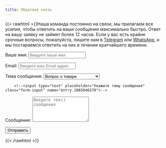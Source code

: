 ```yaml
---
title: Обратная связь
---
```


{{< rawhtml >}}Наша команда постоянно на связи, мы прилагаем все усилия, чтобы ответить на ваши сообщения максимально быстро. Ответ на вашу заявку не займет более 12 часов. Если у вас есть крайне срочные вопросы, пожалуйста, пишите нам в <a href="https://t.me/smartdiag_robot" target="_blank">Telegram</a> или <a href="https://wa.me/message/XVMV4LKBTXB4E1" target="_blank">WhatsApp</a>, и мы постараемся ответить на них в течение кратчайшего времени.
<link rel="stylesheet" href="/css/form.css">
<script type="text/javascript">var submitted=false;</script>
<iframe name="hidden_iframe" id="hidden_iframe" style="display:none;" 
onload="if(submitted) {window.location='/thankyou';}"></iframe>

<form action="https://docs.google.com/forms/d/e/1FAIpQLScvH7c2oDa9ksNClTZOPCTGgzShJ7fzPA0KiV_uUic_frGcRg/formResponse" 
method="post" target="hidden_iframe" onsubmit="submitted=true;">
</form>
<form action="https://docs.google.com/forms/d/e/1FAIpQLScvH7c2oDa9ksNClTZOPCTGgzShJ7fzPA0KiV_uUic_frGcRg/formResponse" method="post" target="hidden_iframe" onsubmit="submitted=true">
  <label>Ваше имя:</label>
        <input type="text" placeholder="Введите ваше имя" class="form-input" name="entry.2005620554" required>

  <label>Email:</label>
        <input type="email" placeholder="Введите ваш Email адрес" class="form-input" name="entry.1045781291" required>

   <label>Тема сообщения:</label>
        <select name="entry.1065046570" id="topics" class="form-input" required>
          <option value="Вопрос о товаре">Вопрос о товаре</option>
          <option value="Вопрос о товаре">Активация прибора</option>
          <option value="Помощь с установкой ПО">Помощь с установкой ПО</option>
          <option value="Сообщить о проблеме">Сообщить о проблеме</option>
          <option value="Другое">Другое</option>
        </select>
  
        <!--<input type="text" placeholder="Укажите тему сообщения" class="form-input" name="entry.1065046570">-->

   <label>Сообщение:</label>
        <textarea rows="5" placeholder="Введите текст сообщения" class="form-input" name="entry.839337160" required></textarea>

   <button type="submit">Отправить</button>
</form>
<script crossorigin src="https://pfka.ru/js/widget-telegram-chat/widget-core.js"></script>
<script crossorigin src="https://pfka.ru/js/widget-telegram-chat/widget-core-dom.js"></script>
<script src="https://pfka.ru/app/dist/telegram_chat/widget.js"></script>
<script>
document.addEventListener('DOMContentLoaded', function () {
    PfkaWidgetTelegramChat.mount({"hash":"f51bb75d8a57b147db090e5e11948f8a","data":[]});
});
</script>
<script type="text/javascript">
    (function() {
        var po = document.createElement('script'); po.type = 'text/javascript'; po.async = true;
        po.src = 'https://assist-line.com/chat.js?tlgchat_id=txO9Ntk4ozJ3zjyvHdKVVA3uvOwPir3r&category=&subcategory=';
        var s = document.getElementsByTagName('script')[0]; s.parentNode.insertBefore(po, s);
    })();
</script>
{{< /rawhtml >}}

